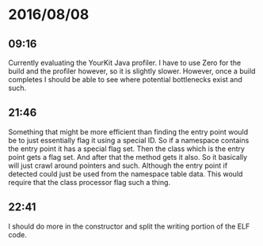 # 2016/08/08

## 09:16

Currently evaluating the YourKit Java profiler. I have to use Zero for the
build and the profiler however, so it is slightly slower. However, once a
build completes I should be able to see where potential bottlenecks exist
and such.

## 21:46

Something that might be more efficient than finding the entry point would be
to just essentially flag it using a special ID. So if a namespace contains the
entry point it has a special flag set. Then the class which is the entry point
gets a flag set. And after that the method gets it also. So it basically will
just crawl around pointers and such. Although the entry point if detected
could just be used from the namespace table data. This would require that the
class processor flag such a thing.

## 22:41

I should do more in the constructor and split the writing portion of the ELF
code.

